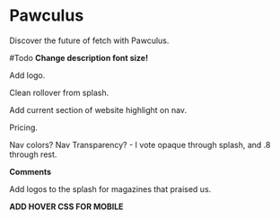# Pawculus
Discover the future of fetch with Pawculus.

#Todo
**Change description font size!**

Add logo.

Clean rollover from splash.

Add current section of website highlight on nav.

Pricing.

Nav colors? Nav Transparency? - I vote opaque through splash, and .8 through rest.

**Comments**

Add logos to the splash for magazines that praised us.

**ADD HOVER CSS FOR MOBILE**

